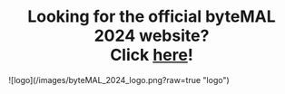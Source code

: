 <h1 align="center">
Looking for the official byteMAL 2024 website?
   <br>
Click <a href="https://bytemal.github.io/bytemal-2024/">here</a>!
</h1>
![logo](/images/byteMAL_2024_logo.png?raw=true "logo")

